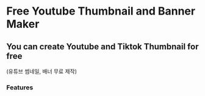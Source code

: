 # Free Youtube Thumbnail and Banner Maker

## You can create Youtube and Tiktok Thumbnail for free 
(유튜브 썸네일, 배너 무료 제작)

### Features
